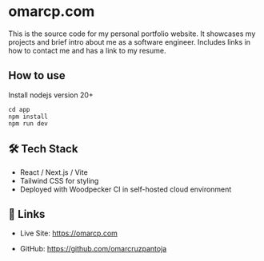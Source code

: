 # omarcp.com

This is the source code for my personal portfolio website. It showcases my projects and brief intro about me as a software engineer. Includes links in how to contact me and has a link to my resume.

## How to use

Install nodejs version 20+
```
cd app
npm install
npm run dev
```

## 🛠️ Tech Stack
- React / Next.js / Vite 
- Tailwind CSS for styling  
- Deployed with Woodpecker CI in self-hosted cloud environment

## 🔗 Links

* Live Site: https://omarcp.com

* GitHub: https://github.com/omarcruzpantoja